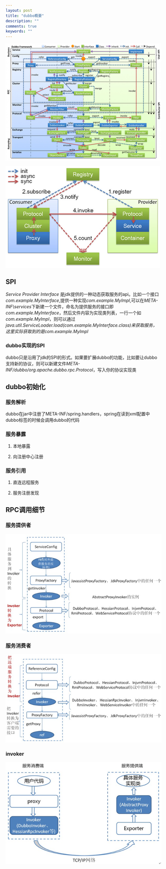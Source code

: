 ```yaml
---
layout: post
title: "dubbo概要"
description: ""
comments: true
keywords: ""
---
```



![dubbo-framework](/assets/images/dubbo-framework.jpg)

![dubbo-relation](/assets/images/dubbo-relation.jpg)

## SPI

*Service Provider Interface* 是jdk提供的一种动态获取服务的api。比如一个接口*com.example.MyInterface*,提供一种实现*com.example.MyImpl*,可以在*META-INF\services*下新建一个文件，命名为提供服务的接口即*com.example.MyInterface*，然后文件内容为实现类列表，一行一个如*com.example.MyImpl*，则可以通过*java.util.ServiceLoader.load(com.example.MyInterface.class)*来获取服务，这里实际获取到的是*com.example.MyImpl*

### dubbo实现的SPI

dubbo只是沿用了jdk的SPI的形式。如果要扩展dubbo的功能，比如要让dubbo支持新的协议，则可以新建文件*META-INF/dubbo/org.apache.dubbo.rpc.Protocol*，写入你的协议实现类


## dubbo初始化

### 服务解析

dubbo在jar中注册了META-INF/spring.handlers，spring在读到xml配置中dubbo标签的时候会调用dubbo的代码

### 服务暴露

1. 本地暴露

2. 向注册中心注册

### 服务引用

1. 直连远程服务

2. 服务注册发现


## RPC调用细节

### 服务提供者

![dubbo-rpc-export](/assets/images/dubbo_rpc_export.jpg)


### 服务消费者

![dubbo-rpc-export](/assets/images/dubbo_rpc_refer.jpg)

### invoker

![dubbo-rpc-invoke](/assets/images/dubbo_rpc_invoke.jpg)






